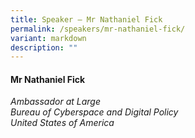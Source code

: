 ```yaml
---
title: Speaker – Mr Nathaniel Fick
permalink: /speakers/mr-nathaniel-fick/
variant: markdown
description: ""
---
```

#### **Mr Nathaniel Fick**

*Ambassador at Large <br> Bureau of Cyberspace and Digital Policy <br>United States of America*